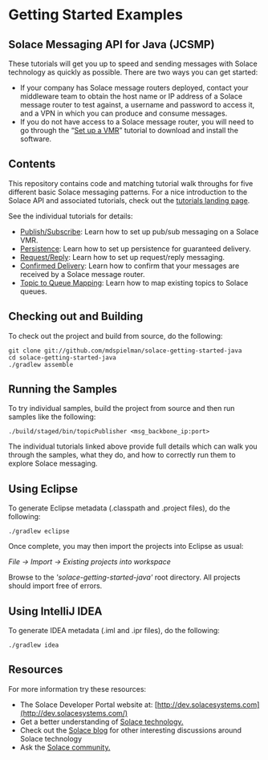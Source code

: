 # Getting Started Examples
## Solace Messaging API for Java (JCSMP)

These tutorials will get you up to speed and sending messages with Solace technology as quickly as possible. There are two ways you can get started:

- If your company has Solace message routers deployed, contact your middleware team to obtain the host name or IP address of a Solace message router to test against, a username and password to access it, and a VPN in which you can produce and consume messages.
- If you do not have access to a Solace message router, you will need to go through the “[Set up a VMR](http://dev.solacesystems.com/get-started/vmr-setup-tutorials/setting-up-solace-vmr/)” tutorial to download and install the software.

## Contents

This repository contains code and matching tutorial walk throughs for five different basic Solace messaging patterns. For a nice introduction to the Solace API and associated tutorials, check out the [tutorials landing page](https://mdspielman.github.io/solace-getting-started-java).

See the individual tutorials for details:

- [Publish/Subscribe](https://mdspielman.github.io/solace-getting-started-java/docs/publish-subscribe): Learn how to set up pub/sub messaging on a Solace VMR.
- [Persistence](https://mdspielman.github.io/solace-getting-started-java/docs/persistence-with-queues): Learn how to set up persistence for guaranteed delivery.
- [Request/Reply](https://mdspielman.github.io/solace-getting-started-java/docs/request-reply): Learn how to set up request/reply messaging.
- [Confirmed Delivery](https://mdspielman.github.io/solace-getting-started-java/docs/confirmed-delivery): Learn how to confirm that your messages are received by a Solace message router.
- [Topic to Queue Mapping](https://mdspielman.github.io/solace-getting-started-java/docs/topic-to-queue-mapping): Learn how to map existing topics to Solace queues.

## Checking out and Building

To check out the project and build from source, do the following:

    git clone git://github.com/mdspielman/solace-getting-started-java
    cd solace-getting-started-java
    ./gradlew assemble

## Running the Samples

To try individual samples, build the project from source and then run samples like the following:

    ./build/staged/bin/topicPublisher <msg_backbone_ip:port>

The individual tutorials linked above provide full details which can walk you through the samples, what they do, and how to correctly run them to explore Solace messaging.

## Using Eclipse

To generate Eclipse metadata (.classpath and .project files), do the following:

    ./gradlew eclipse

Once complete, you may then import the projects into Eclipse as usual:

 *File -> Import -> Existing projects into workspace*

Browse to the *'solace-getting-started-java'* root directory. All projects should import
free of errors.

## Using IntelliJ IDEA

To generate IDEA metadata (.iml and .ipr files), do the following:

    ./gradlew idea

## Resources

For more information try these resources:

- The Solace Developer Portal website at:
[http://dev.solacesystems.com](http://dev.solacesystems.com/)
- Get a better understanding of [Solace technology.](http://dev.solacesystems.com/tech/)
- Check out the [Solace blog](http://dev.solacesystems.com/blog/) for other interesting discussions around Solace technology
- Ask the [Solace community.](http://dev.solacesystems.com/community/)


